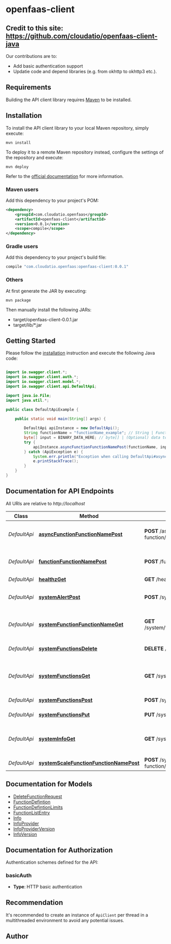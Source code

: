 # openfaas-client

## Credit to this site: https://github.com/cloudatio/openfaas-client-java
Our contributions are to:
- Add basic authentication support
- Updatie code and depend libraries (e.g. from okhttp to okhttp3 etc.).

## Requirements

Building the API client library requires [Maven](https://maven.apache.org/) to be installed.

## Installation

To install the API client library to your local Maven repository, simply execute:

```shell
mvn install
```

To deploy it to a remote Maven repository instead, configure the settings of the repository and execute:

```shell
mvn deploy
```

Refer to the [official documentation](https://maven.apache.org/plugins/maven-deploy-plugin/usage.html) for more information.

### Maven users

Add this dependency to your project's POM:

```xml
<dependency>
    <groupId>com.cloudatio.openfaas</groupId>
    <artifactId>openfaas-client</artifactId>
    <version>0.0.1</version>
    <scope>compile</scope>
</dependency>
```

### Gradle users

Add this dependency to your project's build file:

```groovy
compile "com.cloudatio.openfaas:openfaas-client:0.0.1"
```

### Others

At first generate the JAR by executing:

    mvn package

Then manually install the following JARs:

* target/openfaas-client-0.0.1.jar
* target/lib/*.jar

## Getting Started

Please follow the [installation](#installation) instruction and execute the following Java code:

```java

import io.swagger.client.*;
import io.swagger.client.auth.*;
import io.swagger.client.model.*;
import io.swagger.client.api.DefaultApi;

import java.io.File;
import java.util.*;

public class DefaultApiExample {

    public static void main(String[] args) {
        
        DefaultApi apiInstance = new DefaultApi();
        String functionName = "functionName_example"; // String | Function name
        byte[] input = BINARY_DATA_HERE; // byte[] | (Optional) data to pass to function
        try {
            apiInstance.asyncFunctionFunctionNamePost(functionName, input);
        } catch (ApiException e) {
            System.err.println("Exception when calling DefaultApi#asyncFunctionFunctionNamePost");
            e.printStackTrace();
        }
    }
}

```

## Documentation for API Endpoints

All URIs are relative to *http://localhost*

Class | Method | HTTP request | Description
------------ | ------------- | ------------- | -------------
*DefaultApi* | [**asyncFunctionFunctionNamePost**](docs/DefaultApi.md#asyncFunctionFunctionNamePost) | **POST** /async-function/{functionName} | Invoke a function asynchronously in OpenFaaS
*DefaultApi* | [**functionFunctionNamePost**](docs/DefaultApi.md#functionFunctionNamePost) | **POST** /function/{functionName} | Invoke a function defined in OpenFaaS
*DefaultApi* | [**healthzGet**](docs/DefaultApi.md#healthzGet) | **GET** /healthz | Healthcheck
*DefaultApi* | [**systemAlertPost**](docs/DefaultApi.md#systemAlertPost) | **POST** /system/alert | Event-sink for AlertManager, for auto-scaling
*DefaultApi* | [**systemFunctionFunctionNameGet**](docs/DefaultApi.md#systemFunctionFunctionNameGet) | **GET** /system/function/{functionName} | Get a summary of an OpenFaaS function
*DefaultApi* | [**systemFunctionsDelete**](docs/DefaultApi.md#systemFunctionsDelete) | **DELETE** /system/functions | Remove a deployed function.
*DefaultApi* | [**systemFunctionsGet**](docs/DefaultApi.md#systemFunctionsGet) | **GET** /system/functions | Get a list of deployed functions with: stats and image digest
*DefaultApi* | [**systemFunctionsPost**](docs/DefaultApi.md#systemFunctionsPost) | **POST** /system/functions | Deploy a new function.
*DefaultApi* | [**systemFunctionsPut**](docs/DefaultApi.md#systemFunctionsPut) | **PUT** /system/functions | Update a function.
*DefaultApi* | [**systemInfoGet**](docs/DefaultApi.md#systemInfoGet) | **GET** /system/info | Get info such as provider version number and provider orchestrator
*DefaultApi* | [**systemScaleFunctionFunctionNamePost**](docs/DefaultApi.md#systemScaleFunctionFunctionNamePost) | **POST** /system/scale-function/{functionName} | Scale a function


## Documentation for Models

 - [DeleteFunctionRequest](docs/DeleteFunctionRequest.md)
 - [FunctionDefintion](docs/FunctionDefintion.md)
 - [FunctionDefintionLimits](docs/FunctionDefintionLimits.md)
 - [FunctionListEntry](docs/FunctionListEntry.md)
 - [Info](docs/Info.md)
 - [InfoProvider](docs/InfoProvider.md)
 - [InfoProviderVersion](docs/InfoProviderVersion.md)
 - [InfoVersion](docs/InfoVersion.md)


## Documentation for Authorization

Authentication schemes defined for the API:
### basicAuth

- **Type**: HTTP basic authentication


## Recommendation

It's recommended to create an instance of `ApiClient` per thread in a multithreaded environment to avoid any potential issues.

## Author




